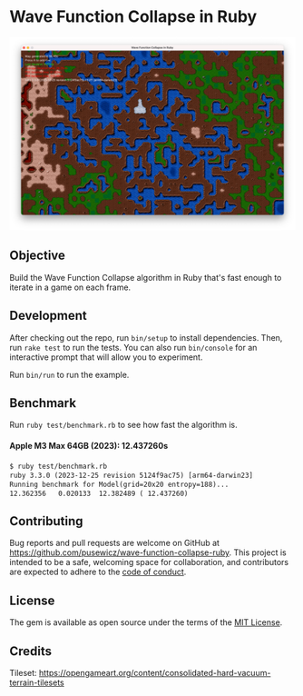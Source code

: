 # Wave Function Collapse in Ruby

![Wave Function Collapse in Ruby](assets/screenshot.png)

## Objective

Build the Wave Function Collapse algorithm in Ruby that's fast enough to iterate in a game on each frame.

## Development

After checking out the repo, run `bin/setup` to install dependencies. Then, run `rake test` to run the tests. You can also run `bin/console` for an interactive prompt that will allow you to experiment.

Run `bin/run` to run the example.

## Benchmark

Run `ruby test/benchmark.rb` to see how fast the algorithm is.

#### Apple M3 Max 64GB (2023): 12.437260s

    $ ruby test/benchmark.rb
    ruby 3.3.0 (2023-12-25 revision 5124f9ac75) [arm64-darwin23]
    Running benchmark for Model(grid=20x20 entropy=188)...
    12.362356   0.020133  12.382489 ( 12.437260)

## Contributing

Bug reports and pull requests are welcome on GitHub at https://github.com/pusewicz/wave-function-collapse-ruby. This project is intended to be a safe, welcoming space for collaboration, and contributors are expected to adhere to the [code of conduct](https://github.com/pusewicz/wave-function-collapse-ruby/blob/main/CODE_OF_CONDUCT.md).

## License

The gem is available as open source under the terms of the [MIT License](https://opensource.org/licenses/MIT).

## Credits

Tileset: https://opengameart.org/content/consolidated-hard-vacuum-terrain-tilesets
